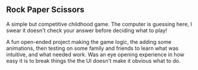 <h2>Rock Paper Scissors</h2>
<p>
A simple but competitive childhood game. The computer is guessing here, I swear it doesn't check your answer before deciding what to play!
</p>
<p>
A fun open-ended project making the game logic, the adding some animations, then testing on some family and friends to learn what was intuitive, and what needed work. Was an eye opening experience in how easy it is to break things the the UI doesn't make it obvious what to do.
</p>